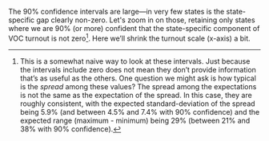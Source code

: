 The 90% confidence intervals are large—in very few states is the state-specific
gap clearly non-zero.  Let's zoom in on those, retaining only
states where we are 90% (or more) confident that the state-specific component of VOC
turnout is not zero[^rankNote].  Here we’ll shrink the turnout scale (x-axis) a bit.

[^rankNote]: This is a somewhat naive way to look at these intervals.  Just because the intervals
include zero does not mean they don’t provide information that’s as useful as the others. One question
we might ask is how typical is the *spread* among these values? The spread among the expectations is
not the same as the expectation of the spread.  In this case, they are roughly consistent, with
the expected standard-deviation of the spread being 5.9% (and between 4.5% and 7.4% with 90% confidence) and
the expected range (maximum - minimum)
being 29% (between 21% and 38% with 90% confidence).
